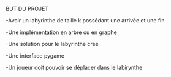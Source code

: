 BUT DU PROJET

-Avoir un labyrinthe de taille k possédant une arrivée et une fin

-Une implémentation en arbre ou en graphe

-Une solution pour le labyrinthe créé

-Une interface pygame

-Un joueur doit pouvoir se déplacer dans le labirynthe


